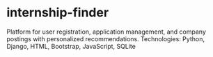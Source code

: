 # internship-finder

Platform for user registration, application management, and company postings with personalized recommendations. 
Technologies: Python, Django, HTML, Bootstrap, JavaScript, SQLite 
